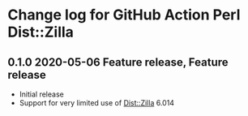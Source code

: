 # Change log for GitHub Action Perl Dist::Zilla

## 0.1.0 2020-05-06 Feature release, Feature release

- Initial release
- Support for very limited use of [Dist::Zilla](https://metacpan.org/pod/Dist::Zilla) 6.014
